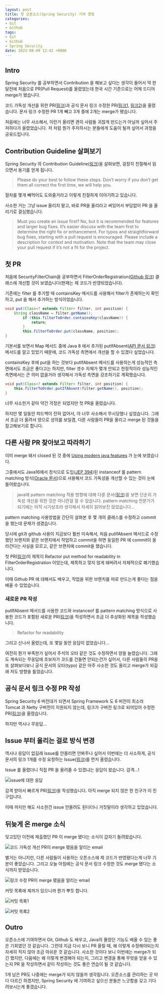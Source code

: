 ```yaml
---
layout: post
title: 첫 오픈소스(Spring Security) 기여 경험
categories:
- Git
- Github
tags:
- Git
- Github
- Spring Security
date: 2023-08-09 12:42 +0900
---
```

## Intro

Spring Security 를 공부하면서 Contribution 을 해보고 싶다는 생각이 들어서 약 한 달전에 처음으로 PR(Pull Request)를 올렸었는데 한국 시간 기준으로는 어제 드디어 merge가 됐습니다.

코드 가독성 개선을 위한 PR([링크](https://github.com/spring-projects/spring-security/pull/13472))과 공식 문서 링크 수정한 PR([링크1](https://github.com/spring-projects/spring-security/pull/13565), [링크2](https://github.com/spring-projects/spring-security/pull/13593))을 올렸습니다. 문서 링크 수정한 PR 1개 빼고 3개 중에 2개는 merge가 됐습니다.

처음에는 너무 사소해서, 이런거 올리면 괜히 사람들 귀찮게 만드는거 아닐까 싶어서 주저하다가 올렸었습니다. 저 처럼 뭔가 주저하시는 분들에게 도움이 될까 싶어서 과정을 공유드립니다.

## Contribution Guideline 살펴보기

Spring Security 의 Contribution Guideline([링크](https://github.com/spring-projects/spring-security/blob/main/CONTRIBUTING.adoc))을 살펴보면, 굉장히 친절해서 읽으면서 용기를 얻게 됩니다.

> Please do your best to follow these steps. Don’t worry if you don’t get them all correct the first time, we will help you.

절차를 몇개 빼먹어도 도와줄거라고 이렇게 친절하게 이야기하고 있습니다.

사소한 거는 그냥 issue 올리지 말고, 바로 PR을 올리라고 써있어서 부담없이 PR 을 올리기로 결심했습니다.

> Must you create an issue first? No, but it is recommended for features and larger bug fixes. It’s easier discuss with the team first to determine the right fix or enhancement. For typos and straightforward bug fixes, starting with a pull request is encouraged. Please include a description for context and motivation. Note that the team may close your pull request if it’s not a fit for the project.

## 첫 PR

처음에 SecurityFilterChain을 공부하면서 FilterOrderRegistration([Github 링크](https://github.com/spring-projects/spring-security/blob/61bb9ab938a7e6c05012138fdd775ff736256b59/config/src/main/java/org/springframework/security/config/annotation/web/builders/FilterOrderRegistration.java#L130)) 클래스에 개선할 것이 보였습니다(현재는 제 코드가 반영되었습니다).

기존에는 filter 를 추가할 때 containsKey 메서드를 사용해서 filter가 존재하는지 확인하고, put 을 해서 추가하는 방식이었습니다.

```java
void put(Class<? extends Filter> filter, int position) {
    String className = filter.getName();
        if (this.filterToOrder.containsKey(className)) {
            return;
        }
        this.filterToOrder.put(className, position);
}
```

기본서를 보면서 Map 메서드 중에 Java 8 에서 추가된 putIfAbsent([API 문서 링크](https://docs.oracle.com/en/java/javase/17/docs/api/java.base/java/util/Map.html#putIfAbsent%28K,V%29)) 메서드를 알고 있었기 때문에, 코드 가독성 측면에서 개선을 할 수 있겠다 싶었습니다.

containsKey 후에 put을 하는 것보다 putIfAbsent 메서드를 사용하는게 성능적인 측면에서도 조금은 좋다고는 하지만, filter 갯수 자체가 몇개 안되고 한정적이라 성능적인 측면에서는 큰 의미 없을거라 생각해서 가독성 측면을 강조하기로 계획했습니다.

```java
void put(Class<? extends Filter> filter, int position) {
    this.filterToOrder.putIfAbsent(filter.getName(), position);
}
```

너무 사소한거 같아 약간 걱정은 되었지만 첫 PR을 올렸습니다.

하지만 몇 일동안 피드백이 전혀 없어서, 아 너무 사소해서 무시당했나 싶었습니다. 그래서 조금 더 올려서 양으로 성의를 보일겸, 다른 사람들이 PR을 올리고 merge 된 것들을 참고해보기로 합니다.

## 다른 사람 PR 찾아보고 따라하기

이미 merge 돼서 closed 된 것 중에 [Using modern java features](https://github.com/spring-projects/spring-security/pull/12569) 가 눈에 보였습니다. 

그중에서도 Java16에서 정식으로 도입([JEP 394](https://openjdk.org/jeps/394))된 instanceof 를 pattern matching 방식([Oracle 문서](https://docs.oracle.com/en/java/javase/17/language/pattern-matching-instanceof-operator.html#GUID-843060B5-240C-4F47-A7B0-95C42E5B08A7))으로 사용해서 코드 가독성을 개선할 수 있는 것이 눈에 들어왔습니다.

> java에 pattern matching 적용 방향에 대해 다룬 문서([링크](https://openjdk.org/projects/amber/design-notes/patterns/pattern-matching-for-java))를 보면 단순히 가독성 개선을 위한 것은 아니란걸 알 수 있습니다. pattern matching 전문가가 되기에는 아직 시기상조라 생각해서 자세히 읽어보진 않았습니다...

pattern matching 사용방법을 간단히 살펴본 후 몇 개의 클래스를 수정하고 commit을 했는데 문제가 생겼습니다.

당시에 git과 github 사용이 지금보다 훨씬 미숙해서, 처음 putIfAbsent 메서드로 수정했던 브랜치와 같은 브랜치에서 작업하고 commit을 하면 동일한 PR 에 commit이 올라간다는 사실을 모르고, 같은 브랜치에 commit을 했습니다.

첫 PR([링크](https://github.com/spring-projects/spring-security/pull/13459))의 제목이 Refactor put method for readability in FilterOrderRegistration 이었는데, 제목하고 맞지 않게 돼버려서 자체적으로 폐기했습니다.

이때 Github PR 에 대해서도 배우고, 작업을 위한 브랜치를 따로 만드는게 좋다는 점을 배울 수 있었습니다.

### 새로운 PR 작성

putIfAbsent 메서드를 사용한 코드와 instanceof 를 pattern matching 방식으로 사용한 코드가 포함된 새로운 PR([링크](https://github.com/spring-projects/spring-security/pull/13472))을 작성하면서 조금 더 추상화된 제목을 작성했습니다. 

> Refactor for readability

그리고 신나서 올렸는데, 또 몇일 동안 응답이 없었습니다...

여전히 뭔가 부족한가 싶어서 주석의 오타 같은 것도 수정하면서 양을 늘렸습니다. 그래도 계속되는 무응답에 초보자가 코드를 건들면 안되는건가 싶어서, 다른 사람들의 PR을 또 살펴보다보니 공식 문서의 오타(typo) 같은 아주 사소한 것도 올리고 merge가 되길래 저도 방향을 틀었습니다.

## 공식 문서 링크 수정 PR 작성

Spring Security 6 버전대가 되면서 Spring Framework 도 6 버전이 최소라 Tomcat 과 Netty 구버전이 지원되지 않는데, 링크가 구버전 링크로 되어있어 수정한 PR([링크](https://github.com/spring-projects/spring-security/pull/13565))을 올렸습니다.

하지만 역시나 무응답...

## Issue 부터 올리는 걸로 방식 변경

역시나 응답이 없길래 Issue를 안올리면 안봐주나 싶어서 이번에는 더 사소하게, 공식 문서의 링크 1개를 수정 요청하는 Issue([링크](https://github.com/spring-projects/spring-security/issues/13577))를 먼저 올렸습니다.

Issue 를 올렸더니 직접 PR 을 올려줄 수 있겠냐는 응답이 왔습니다. 감격...!

![issue에 대한 응답](/assets/img/2023-08-09-first-contribution-to-spring-security/01-issue.png)

감격 받아서 빠르게 PR([링크](https://github.com/spring-projects/spring-security/pull/13593))을 작성했습니다. 아직 merge 되지 않은 한 친구가 이 친구입니다.

이때 까지만 해도 사소한건 issue 안올려도 된다더니 거짓말이라 생각하고 있었습니다.

## 뒤늦게 온 merge 소식

잊고있던 이전에 제출했던 PR 이 merge 됐다는 소식이 갑자기 들려왔습니다.

![코드 가독성 개선 PR이 merge 됐음을 알리는 email](/assets/img/2023-08-09-first-contribution-to-spring-security/02-mail.png)

별거는 아니지만, 다른 사람들이 사용하는 오픈소스에 제 코드가 반영됐다는게 너무 기분이 좋았습니다. 그리고 오늘 아침에는 공식 문서 링크 수정한 것도 merge 됐다는 소식까지 받았습니다.

![링크 수정 PR이 merge 됐음을 알리는 email](/assets/img/2023-08-09-first-contribution-to-spring-security/03-mail2.png)

커밋 목록에 제꺼가 있으니까 뭔가 뿌듯 합니다.

![커밋 목록1](/assets/img/2023-08-09-first-contribution-to-spring-security/04-commit-list-1.png)

![커밋 목록2](/assets/img/2023-08-09-first-contribution-to-spring-security/05-commit-list-2.png)


## Outro

오픈소스에 기여하면서 Git, Github 도 배우고, Java의 몰랐던 기능도 배울 수 있는 좋은 기회였던 것 같습니다. 그런데 지금 다시 보니 PR 올릴 때, 왜 이렇게 수정해야되는지 자세히 적지 않아 조금 아쉬운 것 같습니다. 사소한 것이다 보니 이번에는 merge가 되긴 했지만, 다음에는 왜 이렇게 변경해야 되는지, 그리고 변경을 통해 무엇을 얻을 수 있는지 PR 을 작성하면서 같이 작성하는 것도 좋은 연습이 될 것 같습니다.

1개 남은 PR도 나중에는 merge가 되지 않을까 생각됩니다. 오픈소스를 관리하는 곳 마다 다르긴 하겠지만, Spring Security 에 기여하고 싶으신 분들은 느긋함을 갖고 기다려보시는게 좋겠습니다.
